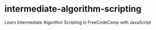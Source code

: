 # intermediate-algorithm-scripting
Learn Intermediate Algorithm Scripting in FreeCodeCamp with JavaScript
